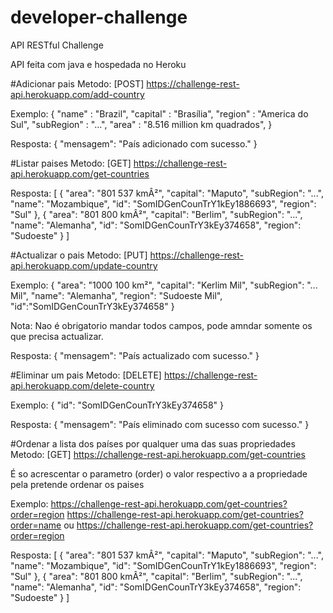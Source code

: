 # developer-challenge
API RESTful Challenge

API feita com java e hospedada no Heroku

#Adicionar pais
Metodo: [POST] https://challenge-rest-api.herokuapp.com/add-country

Exemplo:
{
    "name" : "Brazil",
    "capital" : "Brasília",
    "region" : "America do Sul",
    "subRegion" : "...",
    "area" : "8.516 million km quadrados",
}

Resposta: 
{
    "mensagem": "País adicionado com sucesso."
}

#Listar paises
Metodo: [GET] https://challenge-rest-api.herokuapp.com/get-countries

Resposta: 
[
    {
        "area": "801 537 kmÂ²",
        "capital": "Maputo",
        "subRegion": "...",
        "name": "Mozambique",
        "id": "SomIDGenCounTrY1kEy1886693",
        "region": "Sul"
    },
    {
        "area": "801 800 kmÂ²",
        "capital": "Berlim",
        "subRegion": "...",
        "name": "Alemanha",
        "id": "SomIDGenCounTrY3kEy374658",
        "region": "Sudoeste"
    }
]


#Actualizar o pais
Metodo: [PUT] https://challenge-rest-api.herokuapp.com/update-country

Exemplo:
{
        "area": "1000 100 km²",
        "capital": "Kerlim Mil",
        "subRegion": "... Mil",
        "name": "Alemanha",
        "region": "Sudoeste Mil",
        "id":"SomIDGenCounTrY3kEy374658"
}

Nota: Nao é obrigatorio mandar todos campos, pode amndar somente os que precisa actualizar.

Resposta: 
{
    "mensagem": "País actualizado com sucesso."
}


#Eliminar um pais
Metodo: [DELETE] https://challenge-rest-api.herokuapp.com/delete-country

Exemplo:
{
    "id": "SomIDGenCounTrY3kEy374658"
}

Resposta: 
{
    "mensagem": "País eliminado com sucesso com sucesso."
}


#Ordenar a lista dos países por qualquer uma das suas propriedades
Metodo: [GET] https://challenge-rest-api.herokuapp.com/get-countries

É so acrescentar o parametro (order) o valor respectivo a a propriedade pela pretende ordenar os paises

Exemplo: 
https://challenge-rest-api.herokuapp.com/get-countries?order=region
https://challenge-rest-api.herokuapp.com/get-countries?order=name
ou https://challenge-rest-api.herokuapp.com/get-countries?order=region

Resposta: 
[
    {
        "area": "801 537 kmÂ²",
        "capital": "Maputo",
        "subRegion": "...",
        "name": "Mozambique",
        "id": "SomIDGenCounTrY1kEy1886693",
        "region": "Sul"
    },
    {
        "area": "801 800 kmÂ²",
        "capital": "Berlim",
        "subRegion": "...",
        "name": "Alemanha",
        "id": "SomIDGenCounTrY3kEy374658",
        "region": "Sudoeste"
    }
]
